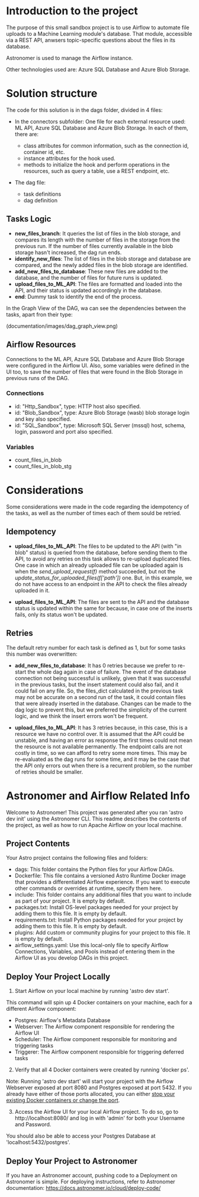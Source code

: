 # Introduction to the project
The purpose of this small sandbox project is to use Airflow to automate file uploads to a Machine Learning module's database.
That module, accessible via a REST API, anwsers topic-specific questions about the files in its database.

Astronomer is used to manage the Airflow instance.

Other technologies used are: Azure SQL Database and Azure Blob Storage.

# Solution structure
The code for this solution is in the dags folder, divided in 4 files:

- In the connectors subfolder:
  One file for each external resource used: ML API, Azure SQL Database and Azure Blob Storage.
  In each of them, there are:
  - class attributes for common information, such as the connection id, container id, etc.
  - instance attributes for the hook used.
  - methods to initialize the hook and perform operations in the resources, such as query a table, use a REST endpoint, etc.

- The dag file:
  - task definitions
  - dag definition
    
## Tasks Logic

- **new_files_branch**:
  It queries the list of files in the blob storage, and compares its length with the number of files in the storage from the previous run.
  If the number of files currently available in the blob storage hasn't increased, the dag run ends.
- **identify_new_files**:
  The list of files in the blob storage and database are compared, and the newly added files in the blob storage are identified.
- **add_new_files_to_database**:
  These new files are added to the database, and the number of files for future runs is updated.
- **upload_files_to_ML_API**:
  The files are formatted and loaded into the API, and their status is updated accordingly in the database. 
- **end**:
  Dummy task to identify the end of the process.

In the Graph View of the DAG, wa can see the dependencies between the tasks, apart fron their type:

(documentation/images/dag_graph_view.png)

## Airflow Resources
Connections to the ML API, Azure SQL Database and Azure Blob Storage were configured in the Airflow UI.
Also, some variables were defined in the UI too, to save the number of files that were found in the Blob Storage in previous runs of the DAG.

### Connections
- id: "Http_Sandbox", type: HTTP
  host also specified.
- id: "Blob_Sandbox", type: Azure Blob Storage (wasb)
  blob storage login and key also specified.
- id: "SQL_Sandbox", type: Microsoft SQL Server (mssql)
  host, schema, login, password and port also specified.

### Variables
- count_files_in_blob
- count_files_in_blob_stg

# Considerations
Some considerations were made in the code regarding the idempotency of the tasks, as well as the number of times each of them sould be retried.

## Idempotency

- **upload_files_to_ML_API**:
  The files to be updated to the API (with "in blob" status) is queried from the database, before sending them to the API,
  to avoid any retries on this task allows to re-upload duplicated files.
  One case in which an already uploaded file can be uploaded again is when the *send_upload_request(f)* method succeeded, but not the
  *update_status_for_uploaded_files(f['path'])* one. But, in this example, we do not have access to an endpoint in the API to check the files already
  uploaded in it.
  
- **upload_files_to_ML_API**:
  The files are sent to the API and the database status is updated within the same for because, in case one of the inserts fails, only its status won't
  be updated.

## Retries

The default retry number for each task is defined as 1, but for some tasks this number was overwritten:

- **add_new_files_to_database**:
  It has 0 retries because we prefer to re-start the whole dag again in case of failure.
  The event of the database connection not being successful is unlikely, given that it was successful in the previous tasks,
  but the insert statement could also fail, and it could fail on any file. So, the files_dict calculated in the previous task may not be accurate on a second run
  of the task, it could contain files that were already inserted in the database.
  Changes can be made to the dag logic to prevent this, but we preferred the simplicity of the current logic, and we think the insert errors won't be frequent.
  
- **upload_files_to_ML_API**:
  It has 3 retries because, in this case, this is a resource we have no control over.
  It is assumed that the API could be unstable, and having an error as response the first times could not mean the resource is not available permanently.
  The endpoint calls are not costly in time, so we can afford to retry some more times.
  This may be re-evaluated as the dag runs for some time, and it may be the case that the API only errors out when there is a recurrent problem, so the number of
  retries should be smaller.

# Astronomer and Airflow Related Info

Welcome to Astronomer! This project was generated after you ran 'astro dev init' using the Astronomer CLI. This readme describes the contents of the project, as well as how to run Apache Airflow on your local machine.

## Project Contents

Your Astro project contains the following files and folders:

- dags: This folder contains the Python files for your Airflow DAGs.
- Dockerfile: This file contains a versioned Astro Runtime Docker image that provides a differentiated Airflow experience. If you want to execute other commands or overrides at runtime, specify them here.
- include: This folder contains any additional files that you want to include as part of your project. It is empty by default.
- packages.txt: Install OS-level packages needed for your project by adding them to this file. It is empty by default.
- requirements.txt: Install Python packages needed for your project by adding them to this file. It is empty by default.
- plugins: Add custom or community plugins for your project to this file. It is empty by default.
- airflow_settings.yaml: Use this local-only file to specify Airflow Connections, Variables, and Pools instead of entering them in the Airflow UI as you develop DAGs in this project.

## Deploy Your Project Locally

1. Start Airflow on your local machine by running 'astro dev start'.

This command will spin up 4 Docker containers on your machine, each for a different Airflow component:

- Postgres: Airflow's Metadata Database
- Webserver: The Airflow component responsible for rendering the Airflow UI
- Scheduler: The Airflow component responsible for monitoring and triggering tasks
- Triggerer: The Airflow component responsible for triggering deferred tasks

2. Verify that all 4 Docker containers were created by running 'docker ps'.

Note: Running 'astro dev start' will start your project with the Airflow Webserver exposed at port 8080 and Postgres exposed at port 5432. If you already have either of those ports allocated, you can either [stop your existing Docker containers or change the port](https://docs.astronomer.io/astro/test-and-troubleshoot-locally#ports-are-not-available).

3. Access the Airflow UI for your local Airflow project. To do so, go to http://localhost:8080/ and log in with 'admin' for both your Username and Password.

You should also be able to access your Postgres Database at 'localhost:5432/postgres'.

## Deploy Your Project to Astronomer

If you have an Astronomer account, pushing code to a Deployment on Astronomer is simple. For deploying instructions, refer to Astronomer documentation: https://docs.astronomer.io/cloud/deploy-code/
